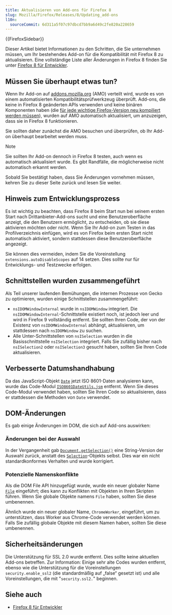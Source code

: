 ```yaml
---
title: Aktualisieren von Add-ons für Firefox 8
slug: Mozilla/Firefox/Releases/8/Updating_add-ons
l10n:
  sourceCommit: 6d311a5f07c97dbcd7bb9a6d49c2fe820a228659
---
```


{{FirefoxSidebar}}

Dieser Artikel bietet Informationen zu den Schritten, die Sie unternehmen müssen, um Ihr bestehendes Add-on für die Kompatibilität mit Firefox 8 zu aktualisieren. Eine vollständige Liste aller Änderungen in Firefox 8 finden Sie unter [Firefox 8 für Entwickler](/de/docs/Mozilla/Firefox/Releases/8).

## Müssen Sie überhaupt etwas tun?

Wenn Ihr Add-on auf [addons.mozilla.org](https://addons.mozilla.org/en-US/firefox/) (AMO) verteilt wird, wurde es von einem automatisierten Kompatibilitätsprüfwerkzeug überprüft. Add-ons, die keine in Firefox 8 geänderten APIs verwenden und keine binären Komponenten haben (die [für jede wichtige Firefox-Version neu kompiliert werden müssen](/de/docs/Mozilla/Developer_guide/Interface_Compatibility#binary_interfaces)), wurden auf AMO automatisch aktualisiert, um anzuzeigen, dass sie in Firefox 8 funktionieren.

Sie sollten daher zunächst die AMO besuchen und überprüfen, ob Ihr Add-on überhaupt bearbeitet werden muss.

> [!NOTE]
> Sie sollten Ihr Add-on dennoch in Firefox 8 testen, auch wenn es automatisch aktualisiert wurde. Es gibt Randfälle, die möglicherweise nicht automatisch erkannt werden.

Sobald Sie bestätigt haben, dass Sie Änderungen vornehmen müssen, kehren Sie zu dieser Seite zurück und lesen Sie weiter.

## Hinweis zum Entwicklungsprozess

Es ist wichtig zu beachten, dass Firefox 8 beim Start nun bei seinem ersten Start nach Drittanbieter-Add-ons sucht und eine Benutzeroberfläche anzeigt, die den Benutzern ermöglicht, zu entscheiden, ob sie diese aktivieren möchten oder nicht. Wenn Sie Ihr Add-on zum Testen in das Profilverzeichnis einfügen, wird es von Firefox beim ersten Start nicht automatisch aktiviert, sondern stattdessen diese Benutzeroberfläche angezeigt.

Sie können dies vermeiden, indem Sie die Voreinstellung `extensions.autoDisableScopes` auf 14 setzen. Dies sollte nur für Entwicklungs- und Testzwecke erfolgen.

## Schnittstellen wurden zusammengeführt

Als Teil unserer laufenden Bemühungen, die internen Prozesse von Gecko zu optimieren, wurden einige Schnittstellen zusammengeführt:

- `nsIDOMWindowInternal` wurde in `nsIDOMWindow` integriert. Die `nsIDOMWindowInternal`-Schnittstelle existiert noch, ist jedoch leer und wird in Firefox 9 vollständig entfernt. Sie sollten Ihren Code, der von der Existenz von `nsIDOMWindowInternal` abhängt, aktualisieren, um stattdessen nach `nsIDOMWindow` zu suchen.
- Alle Unter-Schnittstellen von `nsISelection` wurden in die Basisschnittstelle `nsISelection` integriert. Falls Sie zufällig bisher nach `nsISelection2` oder `nsISelection3` gesucht haben, sollten Sie Ihren Code aktualisieren.

## Verbesserte Datumshandhabung

Da das JavaScript-Objekt [`Date`](/de/docs/Web/JavaScript/Reference/Global_Objects/Date) jetzt ISO 8601-Daten analysieren kann, wurde das Code-Modul [`ISO8601DateUtils.jsm`](/de/docs/JavaScript_code_modules/ISO8601DateUtils.jsm) entfernt. Wenn Sie dieses Code-Modul verwendet haben, sollten Sie Ihren Code so aktualisieren, dass er stattdessen die Methoden von `Date` verwendet.

## DOM-Änderungen

Es gab einige Änderungen im DOM, die sich auf Add-ons auswirken:

### Änderungen bei der Auswahl

In der Vergangenheit gab [`Document.getSelection()`](/de/docs/Web/API/Document/getSelection) eine String-Version der Auswahl zurück, anstatt des [`Selection`](/de/docs/Web/API/Selection)-Objekts selbst. Dies war ein nicht standardkonformes Verhalten und wurde korrigiert.

### Potenzielle Namenskonflikte

Als die DOM File API hinzugefügt wurde, wurde ein neuer globaler Name [`File`](/de/docs/Web/API/File) eingeführt; dies kann zu Konflikten mit Objekten in Ihren Skripten führen. Wenn Sie globale Objekte namens `File` haben, sollten Sie diese umbenennen.

Ähnlich wurde ein neuer globaler Name, `ChromeWorker`, eingeführt, um zu unterstützen, dass Worker aus Chrome-Code verwendet werden können. Falls Sie zufällig globale Objekte mit diesem Namen haben, sollten Sie diese umbenennen.

## Sicherheitsänderungen

Die Unterstützung für SSL 2.0 wurde entfernt. Dies sollte keine aktuellen Add-ons betreffen. Zur Information: Einige sehr alte Codes wurden entfernt, ebenso wie die Unterstützung für die Voreinstellungen `security.enable_ssl2` (die standardmäßig auf „false“ gesetzt ist) und alle Voreinstellungen, die mit "`security.ssl2.`" beginnen.

## Siehe auch

- [Firefox 8 für Entwickler](/de/docs/Mozilla/Firefox/Releases/8)
